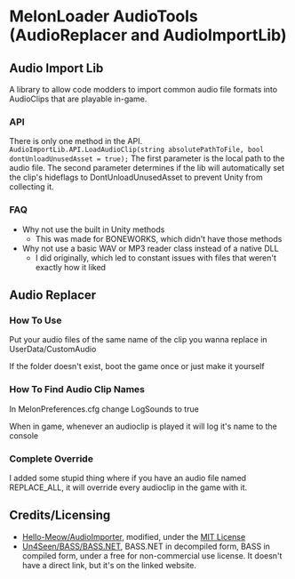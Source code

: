 # MelonLoader AudioTools (AudioReplacer and AudioImportLib)

## Audio Import Lib
A library to allow code modders to import common audio file formats into AudioClips that are playable in-game.

### API
There is only one method in the API.
`AudioImportLib.API.LoadAudioClip(string absolutePathToFile, bool dontUnloadUnusedAsset = true);`
The first parameter is the local path to the audio file.
The second parameter determines if the lib will automatically set the clip's hideflags to DontUnloadUnusedAsset to prevent Unity from collecting it.

### FAQ
- Why not use the built in Unity methods
  - This was made for BONEWORKS, which didn't have those methods
- Why not use a basic WAV or MP3 reader class instead of a native DLL
  - I did originally, which led to constant issues with files that weren't exactly how it liked

## Audio Replacer

### How To Use
Put your audio files of the same name of the clip you wanna replace in UserData/CustomAudio

If the folder doesn't exist, boot the game once or just make it yourself

### How To Find Audio Clip Names
In MelonPreferences.cfg change LogSounds to true

When in game, whenever an audioclip is played it will log it's name to the console

### Complete Override
I added some stupid thing where if you have an audio file named REPLACE_ALL, it will override every audioclip in the game with it.

## Credits/Licensing
- [Hello-Meow/AudioImporter](https://github.com/Hello-Meow/AudioImporter), modified, under the [MIT License](https://github.com/Hello-Meow/AudioImporter/blob/master/LICENSE)
- [Un4Seen/BASS/BASS.NET](https://www.un4seen.com/), BASS.NET in decompiled form, BASS in compiled form, under a free for non-commercial use license. It doesn't have a direct link, but it's on the linked website.

